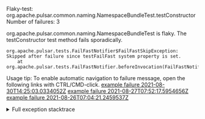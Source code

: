         
Flaky-test: org.apache.pulsar.common.naming.NamespaceBundleTest.testConstructor
Number of failures: 3

org.apache.pulsar.common.naming.NamespaceBundleTest is flaky. The testConstructor test method fails sporadically.

```
org.apache.pulsar.tests.FailFastNotifier$FailFastSkipException: Skipped after failure since testFailFast system property is set.
	at org.apache.pulsar.tests.FailFastNotifier.beforeInvocation(FailFastNotifier.java:88)

```

Usage tip: To enable automatic navigation to failure message, open the following links with CTRL/CMD-click.
[example failure 2021-08-30T14:25:03.0334052Z](https://github.com/apache/pulsar/runs/3462661639?check_suite_focus=true#step:9:841)
[example failure 2021-08-27T07:52:17.5954656Z](https://github.com/apache/pulsar/runs/3440855061?check_suite_focus=true#step:9:854)
[example failure 2021-08-26T07:04:21.2459537Z](https://github.com/apache/pulsar/runs/3429892062?check_suite_focus=true#step:9:814)


<details>
<summary>Full exception stacktrace</summary>
<code><pre>
org.apache.pulsar.tests.FailFastNotifier$FailFastSkipException: Skipped after failure since testFailFast system property is set.
	at org.apache.pulsar.tests.FailFastNotifier.beforeInvocation(FailFastNotifier.java:88)

</pre></code>
</details>


